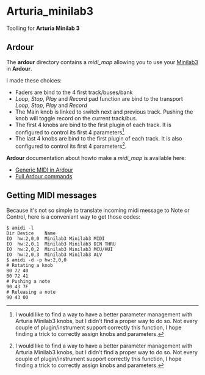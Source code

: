 # Arturia_minilab3
Toolling for **Arturia Minilab 3**

## Ardour
The **ardour** directory contains a *midi_map* allowing you to use your
[Minilab3](https://www.arturia.com/fr/products/hybrid-synths/minilab-3/overview)
in **Ardour**.

I made these choices:
* Faders are bind to the 4 first track/buses/bank
* *Loop*, *Stop*, *Play* and *Record* pad function are bind to the transport *Loop*,
  *Stop*, *Play* and *Record*
* The Main knob is linked to switch next and previous track. Pushing the knob
  will toggle record on the current track/bus.
* The first 4 knobs are bind to the first plugin of each track. It is configured to
  control its first 4 parameters[^1].
* The last 4 knobs are bind to the first plugin of each track. It is also
  configured to control its first 4 parameters[^1].

**Ardour** documentation about howto make a *midi_map* is available here:
* [Generic MIDI in Ardour](https://manual.ardour.org/using-control-surfaces/generic-midi/midi-binding-maps/)
* [Full Ardour commands](https://manual.ardour.org/appendix/menu-actions-list/)

## Getting MIDI messages
Because it's not so simple to translate incoming midi message to Note or
Control, here is a conveniant way to get those codes:
```
$ amidi -l
Dir Device    Name
IO  hw:2,0,0  Minilab3 Minilab3 MIDI
IO  hw:2,0,1  Minilab3 Minilab3 DIN THRU
IO  hw:2,0,2  Minilab3 Minilab3 MCU/HUI
IO  hw:2,0,3  Minilab3 Minilab3 ALV
$ amidi -d -p hw:2,0,0
# Rotating a knob
B0 72 40
B0 72 41
# Pushing a note
90 43 7F
# Releasing a note
90 43 00
```

[^1]: I would like to find a way to have a better parameter management with
    Arturia Minilab3 knobs, but I didn't find a proper way to do so. Not
    every couple of plugin/instrument support correctly this function, I hope
    finding a trick to correctly assign knobs and parameters.
